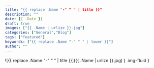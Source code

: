 ```yaml
---
title: "{{ replace .Name "-" " " | title }}"
description: ""
date: {{ .Date }}
draft: true
images: ["{{ .Name | urlize }}.jpg"]
categories: ["General","Blog"]
tags: ["featured"]
keywords: ["{{ replace .Name "-" " " | lower }}"]
author: ""
---
```


![{{ replace .Name "-" " " | title }}]({{ .Name | urlize }}.jpg)
{ .img-fluid }
